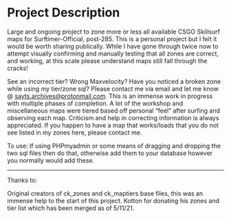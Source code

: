 # Project Description
Large and ongoing project to zone more or less all available CSGO Skillsurf maps for Surftimer-Official, post-285. This is a personal project but I felt it would be worth sharing publically. While I have gone through twice now to attempt visually confirming and manually testing that all zones are correct, and working, at this scale please understand maps still fall through the cracks! 


See an incorrect tier? Wrong Maxvelocity? Have you noticed a broken zone while using my tier/zone sql? Please contact me via email and let me know @ sayts.archives@protonmail.com. This is an immense work in progress with multiple phases of completion. A lot of the workshop and miscellaneous maps were tiered based off personal “feel” after surfing and observing each map. Criticism and help in correcting information is always appreciated. If you happen to have a map that works/loads that you do not see listed in my zones here, please contact me.


To use:
If using PHPmyadmin or some means of dragging and dropping the two sql files then do that, otherwise add them to your database however you normally would add these.

------------------------------------------------------------------------
Thanks to:


Original creators of ck_zones and ck_maptiers base files, this was an immense help to the start of this project.
Kotton for donating his zones and tier list which has been merged as of 5/11/21.
